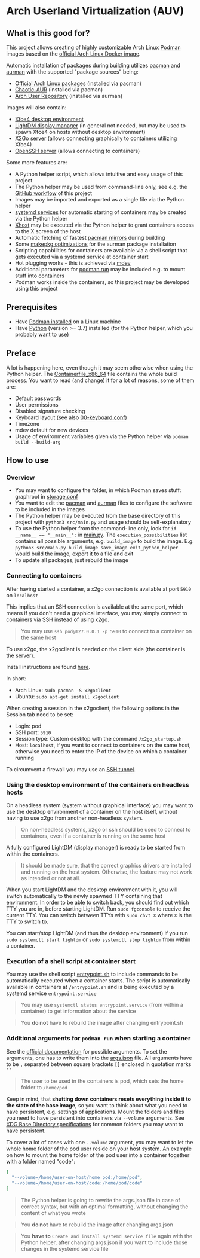 # Arch Userland Virtualization (AUV)
## What is this good for?
This project allows creating of highly customizable Arch Linux [Podman](https://github.com/containers/podman) images based on the [official Arch Linux Docker image](https://hub.docker.com/_/archlinux/).

Automatic installation of packages during building utilizes [pacman](https://wiki.archlinux.org/title/pacman) and [aurman](https://github.com/polygamma/aurman) with the supported "package sources" being:
- [Official Arch Linux packages](https://archlinux.org/packages/) (installed via pacman)
- [Chaotic-AUR](https://aur.chaotic.cx/) (installed via pacman)
- [Arch User Repository](https://aur.archlinux.org/packages) (installed via aurman)

Images will also contain:
- [Xfce4 desktop environment](https://www.xfce.org/)
- [LightDM display manager](https://github.com/canonical/lightdm) (in general not needed, but may be used to spawn Xfce4 on hosts without desktop environment)
- [X2Go server](https://wiki.x2go.org/doku.php) (allows connecting graphically to containers utilizing Xfce4)
- [OpenSSH server](https://github.com/openssh/openssh-portable) (allows connecting to containers)

Some more features are:
- A Python helper script, which allows intuitive and easy usage of this project
- The Python helper may be used from command-line only, see e.g. the [GitHub workflow](https://github.com/polygamma/auv/blob/main/.github/workflows/main.yml) of this project
- Images may be imported and exported as a single file via the Python helper
- [systemd services](https://www.freedesktop.org/software/systemd/man/systemd.service.html) for automatic starting of containers may be created via the Python helper
- [Xhost](https://wiki.archlinux.org/title/Xhost) may be executed via the Python helper to grant containers access to the X screen of the host
- Automatic fetching of fastest [pacman mirrors](https://wiki.archlinux.org/title/mirrors) during building
- Some [makepkg optimizations](https://wiki.archlinux.org/title/makepkg#Tips_and_tricks) for the aurman package installation
- Scripting capabilities for containers are available via a shell script that gets executed via a systemd service at container start
- Hot plugging works - this is achieved via [mdev](https://git.busybox.net/busybox/plain/docs/mdev.txt)
- Additional parameters for [podman run](https://docs.podman.io/en/latest/markdown/podman-run.1.html) may be included e.g. to mount stuff into containers
- Podman works inside the containers, so this project may be developed using this project
## Prerequisites
- Have [Podman installed](https://podman.io/docs/installation) on a Linux machine
- Have [Python](https://www.python.org/) (version >= 3.7) installed (for the Python helper, which you probably want to use)
## Preface
A lot is happening here, even though it may seem otherwise when using the Python helper.
The [Containerfile_x86_64](https://github.com/polygamma/auv/blob/main/Containerfile_x86_64) file contains the whole build process.
You want to read (and change) it for a lot of reasons, some of them are:
- Default passwords
- User permissions
- Disabled signature checking
- Keyboard layout (see also [00-keyboard.conf](https://github.com/polygamma/auv/blob/main/containerfiles/00-keyboard.conf))
- Timezone
- mdev default for new devices
- Usage of environment variables given via the Python helper via `podman build --build-arg`
## How to use
### Overview
- You may want to configure the folder, in which Podman saves stuff: graphroot in [storage.conf](https://github.com/containers/storage/blob/main/docs/containers-storage.conf.5.md)
- You want to edit the [pacman](https://github.com/polygamma/auv/blob/main/software/x86_64/pacman) and [aurman](https://github.com/polygamma/auv/blob/main/software/x86_64/aurman) files to configure the software to be included in the images
- The Python helper may be executed from the base directory of this project with `python3 src/main.py` and usage should be self-explanatory
- To use the Python helper from the command-line only, look for `if __name__ == "__main__":` in [main.py](https://github.com/polygamma/auv/blob/main/src/main.py).
  The `execution_possibilities` list contains all possible arguments, e.g. `build_image` to build the image.
  E.g. `python3 src/main.py build_image save_image exit_python_helper` would build the image, export it to a file and exit
- To update all packages, just rebuild the image
### Connecting to containers
After having started a container, a x2go connection is available at port `5910` on `localhost`

This implies that an SSH connection is available at the same port, which means if you don't need a graphical interface, you may simply connect to containers via SSH instead of using x2go.

> You may use `ssh pod@127.0.0.1 -p 5910` to connect to a container on the same host

To use x2go, the x2goclient is needed on the client side (the container is the server).

Install instructions are found [here](https://wiki.x2go.org/doku.php/doc:installation:x2goclient).

In short:
*  Arch Linux: `sudo pacman -S x2goclient`
*  Ubuntu: `sudo apt-get install x2goclient`

When creating a session in the x2goclient, the following options in the Session tab need to be set:
*  Login: pod
*  SSH port: `5910`
*  Session type: Custom desktop with the command `/x2go_startup.sh`
*  Host: `localhost`, if you want to connect to containers on the same host, otherwise you need to enter the IP of the device on which a container running

To circumvent a firewall you may use an [SSH tunnel](https://www.ssh.com/ssh/tunneling/example).
### Using the desktop environment of the containers on headless hosts
On a headless system (system without graphical interface) you may want to use the desktop environment of a container on the host itself, without having to use x2go from another non-headless system.

> On non-headless systems, x2go or ssh should be used to connect to containers, even if a container is running on the same host

A fully configured LightDM (display manager) is ready to be started from within the containers.

> It should be made sure, that the correct graphics drivers are installed and running on the host system.
> Otherwise, the feature may not work as intended or not at all.

When you start LightDM and the desktop environment with it, you will switch automatically to the newly spawned TTY containing that environment.
In order to be able to switch back, you should find out which TTY you are in, before starting LightDM.
Run `sudo fgconsole` to receive the current TTY.
You can switch between TTYs with `sudo chvt X` where `X` is the TTY to switch to.

You can start/stop LightDM (and thus the desktop environment) if you run `sudo systemctl start lightdm` or `sudo systemctl stop lightdm` from within a container.
### Execution of a shell script at container start
You may use the shell script [entrypoint.sh](https://github.com/polygamma/auv/blob/main/src/entrypoint.sh) to include commands to be automatically executed when a container starts.
The script is automatically available in containers at `/entrypoint.sh` and is being executed by a systemd service `entrypoint.service`

> You may use `systemctl status entrypoint.service` (from within a container) to get information about the service

> You **do not** have to rebuild the image after changing entrypoint.sh
### Additional arguments for `podman run` when starting a container
See the [official documentation](http://docs.podman.io/en/latest/markdown/podman-run.1.html) for possible arguments.
To set the arguments, one has to write them into the [args.json](https://github.com/polygamma/auv/blob/main/src/args.json) file.
All arguments have to be `,` separated between square brackets `[]` enclosed in quotation marks `""`

> The user to be used in the containers is pod, which sets the home folder to `/home/pod`

Keep in mind, that **shutting down containers resets everything inside it to the state of the base image**, so you want to think about what you need to have persistent, e.g. settings of applications.
Mount the folders and files you need to have persistent into containers via `--volume` arguments.
See [XDG Base Directory specifications](https://wiki.archlinux.org/index.php/XDG_Base_Directory) for common folders you may want to have persistent.

To cover a lot of cases with one `--volume` argument, you may want to let the whole home folder of the pod user reside on your host system.
An example on how to mount the home folder of the pod user into a container together with a folder named "code":
```json
[
  "--volume=/home/user-on-host/home_pod:/home/pod",
  "--volume=/home/user-on-host/code:/home/pod/code"
]
```
> The Python helper is going to rewrite the args.json file in case of correct syntax, but with an optimal formatting, without changing the content of what you wrote

> You **do not** have to rebuild the image after changing args.json

> You **have to** `Create and install systemd service file` again with the Python helper, after changing args.json if you want to include those changes in the systemd service file
